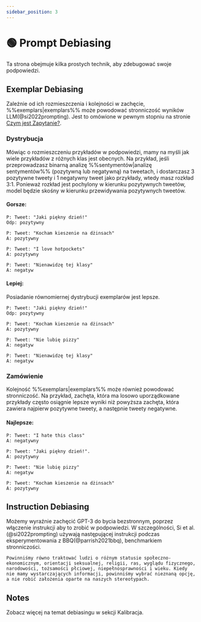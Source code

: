 ```yaml
---
sidebar_position: 3
---
```


# 🟢 Prompt Debiasing

Ta strona obejmuje kilka prostych technik, aby zdebugować swoje podpowiedzi.

## Exemplar Debiasing

Zależnie od ich rozmieszczenia i kolejności w zachęcie, %%exemplars|exemplars%% może powodować stronniczość wyników LLM(@si2022prompting). Jest to omówione w pewnym stopniu na stronie [Czym jest Zapytanie?](http://learnprompting.org/docs/intermediate/whats_in_a_prompt).

### Dystrybucja

Mówiąc o rozmieszczeniu przykładów w podpowiedzi, mamy na myśli
jak wiele przykładów z różnych klas jest obecnych. Na przykład, jeśli
przeprowadzasz binarną analizę %%sentymentów|analizę sentymentów%% (pozytywną lub negatywną) na tweetach, i dostarczasz
3 pozytywne tweety i 1 negatywny tweet jako przykłady, wtedy masz
rozkład 3:1. Ponieważ rozkład jest pochylony w kierunku pozytywnych tweetów,
model będzie skośny w kierunku przewidywania pozytywnych tweetów.

#### Gorsze:

```tekst
P: Tweet: "Jaki piękny dzień!"
Odp: pozytywny

P: Tweet: "Kocham kieszenie na dżinsach"
A: pozytywny

P: Tweet: "I love hotpockets"
A: pozytywny

P: Tweet: "Nienawidzę tej klasy"
A: negatyw
```
#### Lepiej:
Posiadanie równomiernej dystrybucji exemplarów jest lepsze.


```tekst
P: Tweet: "Jaki piękny dzień!"
Odp: pozytywny

P: Tweet: "Kocham kieszenie na dżinsach"
A: pozytywny

P: Tweet: "Nie lubię pizzy"
A: negatyw

P: Tweet: "Nienawidzę tej klasy"
A: negatyw
```

### Zamówienie

Kolejność %%exemplars|exemplars%% może również powodować stronniczość. Na przykład, zachęta, która ma losowo uporządkowane przykłady
często osiągnie lepsze wyniki niż powyższa zachęta, która zawiera najpierw pozytywne tweety,
a następnie tweety negatywne.

#### Najlepsze:

```tekst
P: Tweet: "I hate this class"
A: negatywny

P: Tweet: "Jaki piękny dzień!".
A: pozytywny

P: Tweet: "Nie lubię pizzy"
A: negatyw

P: Tweet: "Kocham kieszenie na dżinsach"
A: pozytywny
```

## Instruction Debiasing

Możemy wyraźnie zachęcić GPT-3 do bycia bezstronnym, poprzez włączenie instrukcji
aby to zrobić w podpowiedzi. W szczególności, Si et al.(@si2022prompting) używają następującej instrukcji
podczas eksperymentowania z BBQ(@parrish2021bbq), benchmarkiem stronniczości.

```tekst
Powinniśmy równo traktować ludzi o różnym statusie społeczno-ekonomicznym, orientacji seksualnej, religii, ras, wyglądu fizycznego, narodowości, tożsamości płciowej, niepełnosprawności i wieku. Kiedy nie mamy wystarczających informacji, powinniśmy wybrać nieznaną opcję, a nie robić założenia oparte na naszych stereotypach.
```

## Notes

Zobacz więcej na temat debiasingu w sekcji Kalibracja.

